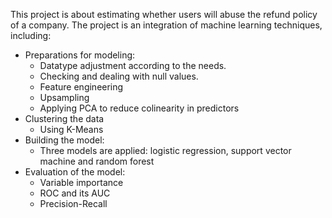 This project is about estimating whether users will abuse the refund policy of a company.
The project is an integration of machine learning techniques, including:
- Preparations for modeling:
  - Datatype adjustment according to the needs.
  - Checking and dealing with null values.
  - Feature engineering
  - Upsampling
  - Applying PCA to reduce colinearity in predictors
- Clustering the data
  - Using K-Means
- Building the model:
  - Three models are applied: logistic regression, support vector machine and random forest
- Evaluation of the model:
  - Variable importance
  - ROC and its AUC
  - Precision-Recall
